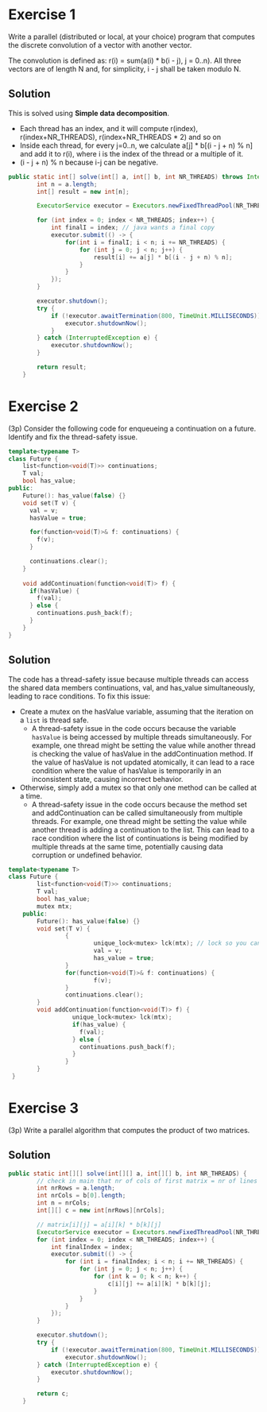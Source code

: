 # Exercise 1
Write a parallel (distributed or local, at your choice) program that computes the discrete convolution of a vector with another vector.

The convolution is defined as: r(i) = sum(a(i) * b(i - j), j = 0..n). All three vectors are of length N and, for simplicity, i - j shall be taken modulo N.

## Solution
This is solved using **Simple data decomposition**. 
- Each thread has an index, and it will compute r(index), r(index+NR_THREADS), r(index+NR_THREADS * 2) and so on 
- Inside each thread, for every j=0..n, we calculate a[j] * b[(i - j + n) % n] and add it to r(i), where i is the index of the thread or a multiple of it.
- (i - j + n) % n because i-j can be negative.

``` java
public static int[] solve(int[] a, int[] b, int NR_THREADS) throws InterruptedException {
        int n = a.length;
        int[] result = new int[n];

        ExecutorService executor = Executors.newFixedThreadPool(NR_THREADS);

        for (int index = 0; index < NR_THREADS; index++) {
            int finalI = index; // java wants a final copy
            executor.submit(() -> {
                for(int i = finalI; i < n; i += NR_THREADS) {
                    for (int j = 0; j < n; j++) {
                        result[i] += a[j] * b[(i - j + n) % n];
                    }
                }
            });
        }

        executor.shutdown();
        try {
            if (!executor.awaitTermination(800, TimeUnit.MILLISECONDS)) {
                executor.shutdownNow();
            }
        } catch (InterruptedException e) {
            executor.shutdownNow();
        }

        return result;
    }
```
# Exercise 2
(3p) Consider the following code for enqueueing a continuation on a future. Identify and fix the thread-safety issue.
``` cpp
template<typename T>
class Future {
    list<function<void(T)>> continuations;
    T val;
    bool has_value;
public:
    Future(): has_value(false) {}
    void set(T v) {
      val = v;
      hasValue = true;

      for(function<void(T)>& f: continuations) {
        f(v);
      }

      continuations.clear();
    }
  
    void addContinuation(function<void(T)> f) {
      if(hasValue) {
        f(val);
      } else {
        continuations.push_back(f);
      }
    }
}
```

## Solution
The code has a thread-safety issue because multiple threads can access the shared data members continuations, val, and has_value simultaneously, leading to race conditions. To fix this issue:
- Create a mutex on the hasValue variable, assuming that the iteration on a `list` is thread safe.
  - A thread-safety issue in the code occurs because the variable ```hasValue``` is being accessed by multiple threads simultaneously. For example, one thread might be setting the value while another thread is checking the value of hasValue in the addContinuation method. If the value of hasValue is not updated atomically, it can lead to a race condition where the value of hasValue is temporarily in an inconsistent state, causing incorrect behavior. 
- Otherwise, simply add a mutex so that only one method can be called at a time.
  - A thread-safety issue in the code occurs because the method set and addContinuation can be called simultaneously from multiple threads. For example, one thread might be setting the value while another thread is adding a continuation to the list. This can lead to a race condition where the list of continuations is being modified by multiple threads at the same time, potentially causing data corruption or undefined behavior.

``` cpp
template<typename T>
class Future {
        list<function<void(T)>> continuations;
        T val;
        bool has_value;
        mutex mtx;
    public:
        Future(): has_value(false) {}
        void set(T v) {
                {
                        unique_lock<mutex> lck(mtx); // lock so you can modify
                        val = v;
                        has_value = true;
                }
                for(function<void(T)>& f: continuations) {
                        f(v);
                }
                continuations.clear();
        }
        void addContinuation(function<void(T)> f) {
                  unique_lock<mutex> lck(mtx);
                  if(has_value) {
                    f(val);
                  } else {
                    continuations.push_back(f);
                  }
                }
        }
 }
```

# Exercise 3
(3p) Write a parallel algorithm that computes the product of two matrices.

## Solution

``` java
public static int[][] solve(int[][] a, int[][] b, int NR_THREADS) {
        // check in main that nr of cols of first matrix = nr of lines of second matrix
        int nrRows = a.length;
        int nrCols = b[0].length;
        int n = nrCols;
        int[][] c = new int[nrRows][nrCols];

        // matrix[i][j] = a[i][k] * b[k][j]
        ExecutorService executor = Executors.newFixedThreadPool(NR_THREADS);
        for (int index = 0; index < NR_THREADS; index++) {
            int finalIndex = index;
            executor.submit(() -> {
                for (int i = finalIndex; i < n; i += NR_THREADS) {
                    for (int j = 0; j < n; j++) {
                        for (int k = 0; k < n; k++) {
                            c[i][j] += a[i][k] * b[k][j];
                        }
                    }
                }
            });
        }

        executor.shutdown();
        try {
            if (!executor.awaitTermination(800, TimeUnit.MILLISECONDS))
                executor.shutdownNow();
        } catch (InterruptedException e) {
            executor.shutdownNow();
        }

        return c;
    }
```
